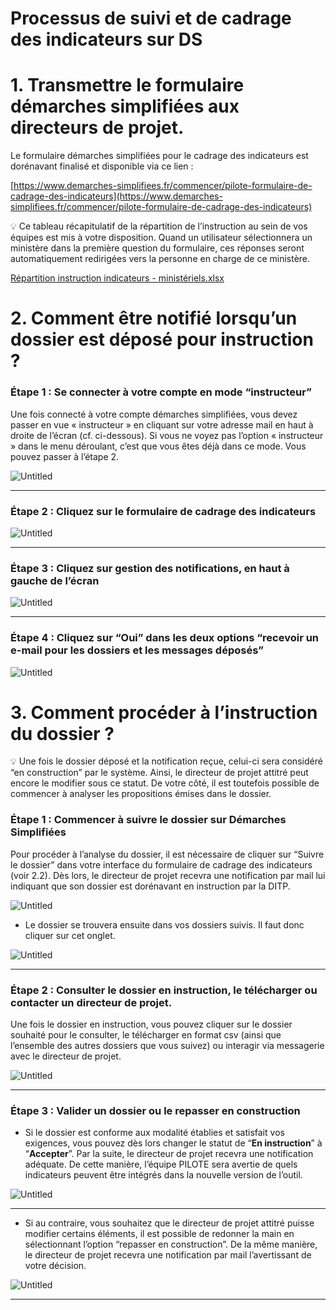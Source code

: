 # Processus de suivi et de cadrage des indicateurs sur DS

# 1. Transmettre le formulaire démarches simplifiées aux directeurs de projet.

Le formulaire démarches simplifiées pour le cadrage des indicateurs est dorénavant finalisé et disponible via ce lien : 

[https://www.demarches-simplifiees.fr/commencer/pilote-formulaire-de-cadrage-des-indicateurs](https://www.demarches-simplifiees.fr/commencer/pilote-formulaire-de-cadrage-des-indicateurs)
 

<aside>
💡 Ce tableau récapitulatif de la répartition de l’instruction au sein de vos équipes est mis à votre disposition. Quand un utilisateur sélectionnera un ministère dans la première question du formulaire, ces réponses seront automatiquement redirigées vers la personne en charge de ce ministère.

[Répartition instruction indicateurs - ministériels.xlsx](Processus%20de%20suivi%20et%20de%20cadrage%20des%20indicateurs%20s%2003d53e14c4ff47c1ae3cfd1298e55b4b/Rpartition_instruction_indicateurs_-_ministriels.xlsx)

</aside>

# 2. Comment être notifié lorsqu’un dossier est déposé pour instruction ?

### Étape 1 : Se connecter à votre compte en mode “instructeur”

Une fois connecté à votre compte démarches simplifiées, vous devez passer en vue « instructeur » en cliquant sur votre adresse mail en haut à droite de l’écran (cf. ci-dessous). Si vous ne voyez pas l’option « instructeur » dans le menu déroulant, c’est que vous êtes déjà dans ce mode. Vous pouvez passer à l’étape 2. 

![Untitled](Processus%20de%20suivi%20et%20de%20cadrage%20des%20indicateurs%20s%2003d53e14c4ff47c1ae3cfd1298e55b4b/Untitled.png)

---

### Étape 2 : Cliquez sur le formulaire de cadrage des indicateurs

![Untitled](Processus%20de%20suivi%20et%20de%20cadrage%20des%20indicateurs%20s%2003d53e14c4ff47c1ae3cfd1298e55b4b/Untitled%201.png)

---

### Étape 3 : Cliquez sur gestion des notifications, en haut à gauche de l’écran

![Untitled](Processus%20de%20suivi%20et%20de%20cadrage%20des%20indicateurs%20s%2003d53e14c4ff47c1ae3cfd1298e55b4b/Untitled%202.png)

---

### Étape 4 : Cliquez sur “Oui” dans les deux options “recevoir un e-mail pour les dossiers et les messages déposés”

![Untitled](Processus%20de%20suivi%20et%20de%20cadrage%20des%20indicateurs%20s%2003d53e14c4ff47c1ae3cfd1298e55b4b/Untitled%203.png)

# 3. Comment procéder à l’instruction du dossier ?

<aside>
💡 Une fois le dossier déposé et la notification reçue, celui-ci sera considéré “en construction” par le système. Ainsi, le directeur de projet attitré peut encore le modifier sous ce statut.  De votre côté, il est toutefois possible de commencer à analyser les propositions émises dans le dossier.

</aside>

### Étape 1 : Commencer à suivre le dossier sur Démarches Simplifiées

Pour procéder à l’analyse du dossier, il est nécessaire de cliquer sur “Suivre le dossier” dans votre interface du formulaire de cadrage des indicateurs (voir 2.2). Dès lors, le directeur de projet recevra une notification par mail lui indiquant que son dossier est dorénavant en instruction par la DITP.

![Untitled](Processus%20de%20suivi%20et%20de%20cadrage%20des%20indicateurs%20s%2003d53e14c4ff47c1ae3cfd1298e55b4b/Untitled%204.png)

- Le dossier se trouvera ensuite dans vos dossiers suivis. Il faut donc cliquer sur cet onglet.

![Untitled](Processus%20de%20suivi%20et%20de%20cadrage%20des%20indicateurs%20s%2003d53e14c4ff47c1ae3cfd1298e55b4b/Untitled%205.png)

---

### Étape 2 : Consulter le dossier en instruction, le télécharger ou contacter un directeur de projet.

Une fois le dossier en instruction, vous pouvez cliquer sur le dossier souhaité pour le consulter, le télécharger en format csv (ainsi que l’ensemble des autres dossiers que vous suivez) ou interagir via messagerie avec le directeur de projet.

![Untitled](Processus%20de%20suivi%20et%20de%20cadrage%20des%20indicateurs%20s%2003d53e14c4ff47c1ae3cfd1298e55b4b/Untitled%206.png)

---

### Étape 3 : Valider un dossier ou le repasser en construction

- Si le dossier est conforme aux modalité établies et satisfait vos exigences, vous pouvez dès lors changer le statut de “**En instruction**” à “**Accepter**”. Par la suite, le directeur de projet recevra une notification adéquate. De cette manière, l’équipe PILOTE sera avertie de quels indicateurs peuvent être intégrés dans la nouvelle version de l’outil.

![Untitled](Processus%20de%20suivi%20et%20de%20cadrage%20des%20indicateurs%20s%2003d53e14c4ff47c1ae3cfd1298e55b4b/Untitled%207.png)

---

- Si au contraire, vous souhaitez que le directeur de projet attitré puisse modifier certains éléments, il est possible de redonner la main en sélectionnant l’option “repasser en construction”. De la même manière, le directeur de projet recevra une notification par mail l’avertissant de votre décision.

![Untitled](Processus%20de%20suivi%20et%20de%20cadrage%20des%20indicateurs%20s%2003d53e14c4ff47c1ae3cfd1298e55b4b/Untitled%208.png)

---